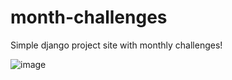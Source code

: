 # month-challenges
Simple django project site with monthly challenges!

![image](https://github.com/joaovpp/month-challenges/assets/52166697/0d4f009e-9490-4168-9eb6-503e2f1a6480)

